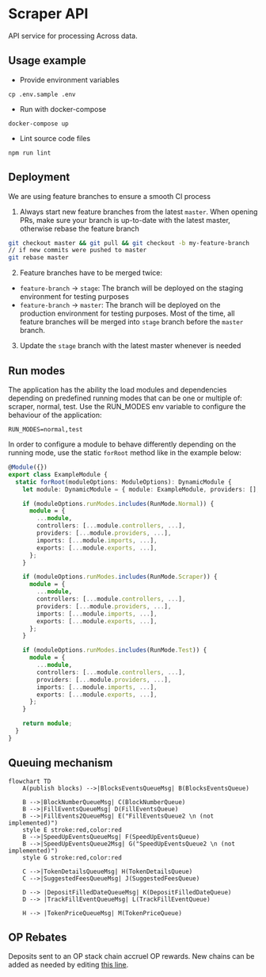 # Scraper API

API service for processing Across data.

## Usage example

* Provide environment variables
```shell script
cp .env.sample .env
```    

* Run with docker-compose 
```shell script
docker-compose up
```  

* Lint source code files
```shell script
npm run lint
```

## Deployment

We are using feature branches to ensure a smooth CI process

1. Always start new feature branches from the latest `master`. When opening PRs, make sure your branch is up-to-date with the latest master, otherwise rebase the feature branch

```bash
git checkout master && git pull && git checkout -b my-feature-branch
// if new commits were pushed to master
git rebase master
```

2. Feature branches have to be merged twice:
  - `feature-branch` -> `stage`: The branch will be deployed on the staging environment for testing purposes
  - `feature-branch` -> `master`: The branch will be deployed on the production environment for testing purposes. Most of the time, all feature branches will be merged into `stage` branch before the `master` branch.

3. Update the `stage` branch with the latest master whenever is needed 

## Run modes

The application has the ability the load modules and dependencies depending on predefined running modes that can be one or multiple of: scraper, normal, test. Use the RUN_MODES env variable to configure the behaviour of the application:

```
RUN_MODES=normal,test
```

In order to configure a module to behave differently depending on the running mode, use the static `forRoot` method like in the example below:

```ts
@Module({})
export class ExampleModule {
  static forRoot(moduleOptions: ModuleOptions): DynamicModule {
    let module: DynamicModule = { module: ExampleModule, providers: [], controllers: [], imports: [], exports: [] };

    if (moduleOptions.runModes.includes(RunMode.Normal)) {
      module = {
        ...module,
        controllers: [...module.controllers, ...],
        providers: [...module.providers, ...],
        imports: [...module.imports, ...],
        exports: [...module.exports, ...],
      };
    }

    if (moduleOptions.runModes.includes(RunMode.Scraper)) {
      module = {
        ...module,
        controllers: [...module.controllers, ...],
        providers: [...module.providers, ...],
        imports: [...module.imports, ...],
        exports: [...module.exports, ...],
      };
    }

    if (moduleOptions.runModes.includes(RunMode.Test)) {
      module = {
        ...module,
        controllers: [...module.controllers, ...],
        providers: [...module.providers, ...],
        imports: [...module.imports, ...],
        exports: [...module.exports, ...],
      };
    }

    return module;
  }
}
```

## Queuing mechanism

```mermaid
flowchart TD
    A(publish blocks) -->|BlocksEventsQueueMsg| B(BlocksEventsQueue)

    B -->|BlockNumberQueueMsg| C(BlockNumberQueue)
    B -->|FillEventsQueueMsg| D(FillEventsQueue)
    B -->|FillEvents2QueueMsg| E("FillEventsQueue2 \n (not implemented)")
    style E stroke:red,color:red
    B -->|SpeedUpEventsQueueMsg| F(SpeedUpEventsQueue)
    B -->|SpeedUpEventsQueue2Msg| G("SpeedUpEventsQueue2 \n (not implemented)")
    style G stroke:red,color:red

    C -->|TokenDetailsQueueMsg| H(TokenDetailsQueue)
    C -->|SuggestedFeesQueueMsg| J(SuggestedFeesQueue)
    
    D --> |DepositFilledDateQueueMsg| K(DepositFilledDateQueue)
    D --> |TrackFillEventQueueMsg| L(TrackFillEventQueue)

    H --> |TokenPriceQueueMsg| M(TokenPriceQueue)
  ```

## OP Rebates

Deposits sent to an OP stack chain accruel OP rewards. New chains can be added as needed by editing [this line](https://github.com/across-protocol/scraper-api/blob/master/src/modules/rewards/services/op-rebate-service.ts#L263-L265).